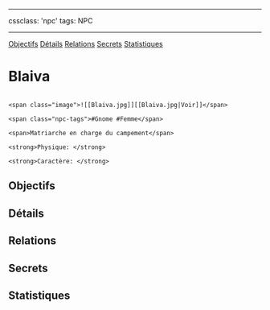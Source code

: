 
---

cssclass: 'npc'
tags: NPC

---
<span class="nav">[Objectifs](#Objectifs) [Détails](#Détails)  [Relations](#Relations) [Secrets](#Secrets) [Statistiques](#Statistiques)</span>

# Blaiva

```ad-desc

<span class="image">![[Blaiva.jpg]][[Blaiva.jpg|Voir]]</span>

<span class="npc-tags">#Gnome #Femme</span>

<span>Matriarche en charge du campement</span>

<strong>Physique: </strong>

<strong>Caractère: </strong>
```

## Objectifs

## Détails

## Relations

## Secrets

## Statistiques